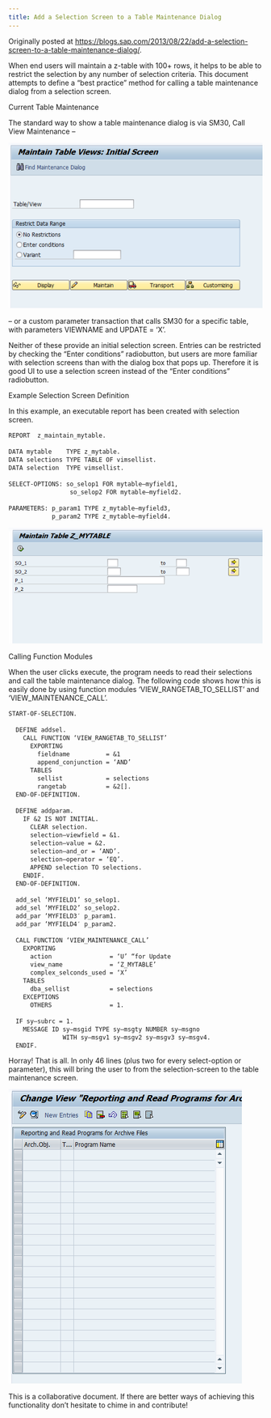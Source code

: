 ```yaml
---
title: Add a Selection Screen to a Table Maintenance Dialog
---
```


Originally posted at https://blogs.sap.com/2013/08/22/add-a-selection-screen-to-a-table-maintenance-dialog/.

When end users will maintain a z-table with 100+ rows, it helps to be able to restrict the selection by any number of selection criteria.  This document attempts to define a “best practice” method for calling a table maintenance dialog from a selection screen.

Current Table Maintenance

The standard way to show a table maintenance dialog is via SM30, Call View Maintenance –

![SM30 screenshot](sm30.png)

– or a custom parameter transaction that calls SM30 for a specific table, with parameters VIEWNAME and UPDATE = ‘X’.

Neither of these provide an initial selection screen.  Entries can be restricted by checking the “Enter conditions” radiobutton, but users are more familiar with selection screens than with the dialog box that pops up.  Therefore it is good UI to use a selection screen instead of the “Enter conditions” radiobutton.

Example Selection Screen Definition

In this example, an executable report has been created with selection screen.

```abap
REPORT  z_maintain_mytable.

DATA mytable    TYPE z_mytable.
DATA selections TYPE TABLE OF vimsellist.
DATA selection  TYPE vimsellist.

SELECT-OPTIONS: so_selop1 FOR mytable–myfield1,
                 so_selop2 FOR mytable–myfield2.

PARAMETERS: p_param1 TYPE z_mytable–myfield3,
            p_param2 TYPE z_mytable–myfield4.
```

![Selection screen screenshot](sel_screen.png)

Calling Function Modules

When the user clicks execute, the program needs to read their selections and call the table maintenance dialog.  The following code shows how this is easily done by using function modules ‘VIEW_RANGETAB_TO_SELLIST’ and ‘VIEW_MAINTENANCE_CALL’.

```abap
START-OF-SELECTION.

  DEFINE addsel.
    CALL FUNCTION ‘VIEW_RANGETAB_TO_SELLIST’
      EXPORTING
        fieldname          = &1
        append_conjunction = ‘AND’
      TABLES
        sellist            = selections
        rangetab           = &2[].
  END-OF-DEFINITION.

  DEFINE addparam.
    IF &2 IS NOT INITIAL.
      CLEAR selection.
      selection–viewfield = &1.
      selection–value = &2.
      selection–and_or = ‘AND’.
      selection–operator = ‘EQ’.
      APPEND selection TO selections.
    ENDIF.
  END-OF-DEFINITION.

  add_sel ‘MYFIELD1’ so_selop1.
  add_sel ‘MYFIELD2’ so_selop2.
  add_par ‘MYFIELD3′ p_param1.
  add_par ‘MYFIELD4′ p_param2.

  CALL FUNCTION ‘VIEW_MAINTENANCE_CALL’
    EXPORTING
      action                = ‘U’ “for Update
      view_name             = ‘Z_MYTABLE’
      complex_selconds_used = ‘X’
    TABLES
      dba_sellist           = selections
    EXCEPTIONS
      OTHERS                = 1.

  IF sy–subrc = 1.
    MESSAGE ID sy–msgid TYPE sy–msgty NUMBER sy–msgno
               WITH sy–msgv1 sy–msgv2 sy–msgv3 sy–msgv4.
  ENDIF.
```

Horray!  That is all. In only 46 lines (plus two for every select-option or parameter), this will bring the user to from the selection-screen to the table maintenance screen.

![Table maintenance dialog screenshot](tab_maint.png)

This is a collaborative document.  If there are better ways of achieving this functionality don’t hesitate to chime in and contribute!
